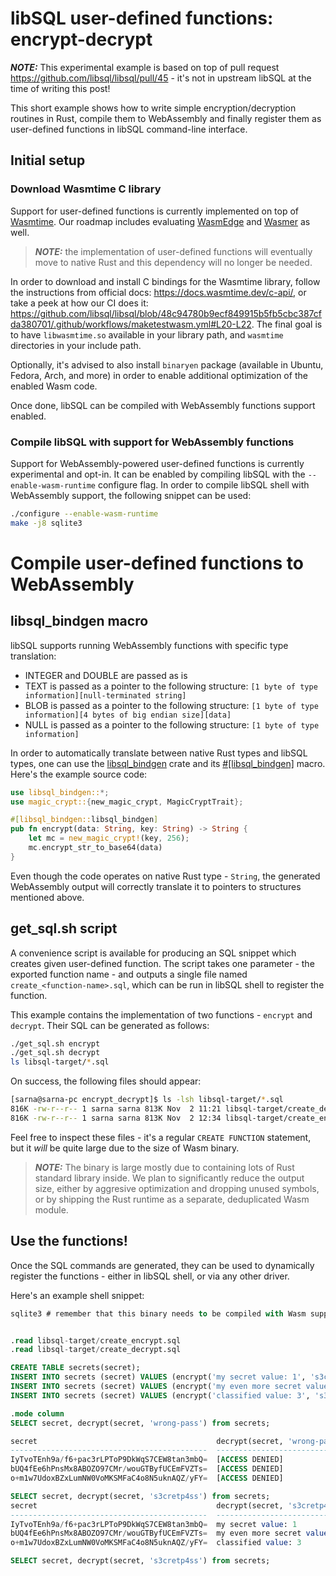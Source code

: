 # libSQL user-defined functions: encrypt-decrypt

**_NOTE:_** This experimental example is based on top of pull request https://github.com/libsql/libsql/pull/45 - it's not in upstream libSQL at the time of writing this post!

This short example shows how to write simple encryption/decryption routines in Rust, compile them to WebAssembly and finally register them as user-defined functions in libSQL command-line interface.

## Initial setup
### Download Wasmtime C library
Support for user-defined functions is currently implemented on top of [Wasmtime](https://github.com/bytecodealliance/wasmtime). Our roadmap includes evaluating [WasmEdge](https://github.com/WasmEdge/WasmEdge) and [Wasmer](https://github.com/wasmerio/wasmer) as well. 
> **_NOTE:_** the implementation of user-defined functions will eventually move to native Rust and this dependency will no longer be needed.

In order to download and install C bindings for the Wasmtime library, follow the instructions from official docs: https://docs.wasmtime.dev/c-api/, or take a peek at how our CI does it: https://github.com/libsql/libsql/blob/48c94780b9ecf849915b5fb5cbc387cfda380701/.github/workflows/maketestwasm.yml#L20-L22. The final goal is to have `libwasmtime.so` available in your library path, and `wasmtime` directories in your include path.

Optionally, it's advised to also install `binaryen` package (available in Ubuntu, Fedora, Arch, and more) in order to enable additional optimization of the enabled Wasm code.

Once done, libSQL can be compiled with WebAssembly functions support enabled.

### Compile libSQL with support for WebAssembly functions
Support for WebAssembly-powered user-defined functions is currently experimental and opt-in. It can be enabled by compiling libSQL with the `--enable-wasm-runtime` configure flag. In order to compile libSQL shell with WebAssembly support, the following snippet can be used:

```sh
./configure --enable-wasm-runtime
make -j8 sqlite3
```

# Compile user-defined functions to WebAssembly

## libsql_bindgen macro
libSQL supports running WebAssembly functions with specific type translation: 
 - INTEGER and DOUBLE are passed as is
 - TEXT is passed as a pointer to the following structure:
    `[1 byte of type information][null-terminated string]`
 - BLOB is passed as a pointer to the following structure:
    `[1 byte of type information][4 bytes of big endian size][data]`
 - NULL is passed as a pointer to the following structure:
    `[1 byte of type information]`

In order to automatically translate between native Rust types and libSQL types, one can use the [libsql_bindgen](https://crates.io/crates/libsql_bindgen) crate and its [#[libsql_bindgen]](https://docs.rs/libsql_bindgen/latest/libsql_bindgen/attr.libsql_bindgen.html) macro. Here's the example source code:
```rust
use libsql_bindgen::*;
use magic_crypt::{new_magic_crypt, MagicCryptTrait};

#[libsql_bindgen::libsql_bindgen]
pub fn encrypt(data: String, key: String) -> String {
    let mc = new_magic_crypt!(key, 256);
    mc.encrypt_str_to_base64(data)
}
```

Even though the code operates on native Rust type - `String`, the generated WebAssembly output will correctly translate it to pointers to structures mentioned above.

## get_sql.sh script

A convenience script is available for producing an SQL snippet which creates given user-defined function. The script takes one parameter - the exported function name - and outputs a single file named `create_<function-name>.sql`, which can be run in libSQL shell to register the function.

This example contains the implementation of two functions - `encrypt` and `decrypt`. Their SQL can be generated as follows:
```sh
./get_sql.sh encrypt
./get_sql.sh decrypt
ls libsql-target/*.sql
```
On success, the following files should appear:
```sh
[sarna@sarna-pc encrypt_decrypt]$ ls -lsh libsql-target/*.sql
816K -rw-r--r-- 1 sarna sarna 813K Nov  2 11:21 libsql-target/create_decrypt.sql
816K -rw-r--r-- 1 sarna sarna 813K Nov  2 12:34 libsql-target/create_encrypt.sql
```

Feel free to inspect these files - it's a regular `CREATE FUNCTION` statement, but it *will* be quite large due to the size of Wasm binary.

> **_NOTE:_** The binary is large mostly due to containing lots of Rust standard library inside. We plan to significantly reduce the output size, either by aggresive optimization and dropping unused symbols, or by shipping the Rust runtime as a separate, deduplicated Wasm module.

## Use the functions!
Once the SQL commands are generated, they can be used to dynamically register the functions - either in libSQL shell, or via any other driver.

Here's an example shell snippet:
```sql
sqlite3 # remember that this binary needs to be compiled with Wasm support


.read libsql-target/create_encrypt.sql
.read libsql-target/create_decrypt.sql

CREATE TABLE secrets(secret);
INSERT INTO secrets (secret) VALUES (encrypt('my secret value: 1', 's3cretp4ss'));
INSERT INTO secrets (secret) VALUES (encrypt('my even more secret value: 2', 's3cretp4ss'));
INSERT INTO secrets (secret) VALUES (encrypt('classified value: 3', 's3cretp4ss'));

.mode column
SELECT secret, decrypt(secret, 'wrong-pass') from secrets;

secret                                        decrypt(secret, 'wrong-pass')
--------------------------------------------  -----------------------------
IyTvoTEnh9a/f6+pac3rLPToP9DkWqS7CEW8tan3mbQ=  [ACCESS DENIED]              
bUQ4fEe6hPnsMx8ABOZO97CMr/wouGTByfUCEmFVZTs=  [ACCESS DENIED]              
o+m1w7UdoxBZxLumNW0VoMKSMFaC4o8N5uknAQZ/yFY=  [ACCESS DENIED] 

SELECT secret, decrypt(secret, 's3cretp4ss') from secrets;
secret                                        decrypt(secret, 's3cretp4ss')
--------------------------------------------  -----------------------------
IyTvoTEnh9a/f6+pac3rLPToP9DkWqS7CEW8tan3mbQ=  my secret value: 1           
bUQ4fEe6hPnsMx8ABOZO97CMr/wouGTByfUCEmFVZTs=  my even more secret value: 2 
o+m1w7UdoxBZxLumNW0VoMKSMFaC4o8N5uknAQZ/yFY=  classified value: 3 

SELECT secret, decrypt(secret, 's3cretp4ss') from secrets;

```

